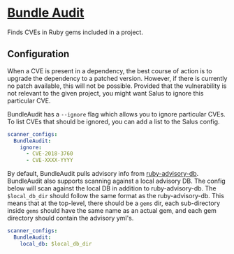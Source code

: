 # [Bundle Audit](https://github.com/rubysec/bundler-audit)

Finds CVEs in Ruby gems included in a project.

## Configuration

When a CVE is present in a dependency, the best course of action is to upgrade the dependency to a patched version. However, if there is currently no patch available, this will not be possible. Provided that the vulnerability is not relevant to the given project, you might want Salus to ignore this particular CVE.

BundleAudit has a `--ignore` flag which allows you to ignore particular CVEs. To list CVEs that should be ignored, you can add a list to the Salus config.

```yaml
scanner_configs:
  BundleAudit:
    ignore:
      - CVE-2018-3760
      - CVE-XXXX-YYYY
```

By default, BundleAudit pulls advisory info from [ruby-advisory-db](https://github.com/rubysec/ruby-advisory-db).
BundleAudit also supports scanning against a local advisory DB.  The config below will scan against the local DB in addition to ruby-advisory-db.
The `$local_db_dir` should follow the same format as the ruby-advisory-db.
This means that at the top-level, there should be a `gems` dir, each sub-directory inside `gems` should have the same name as an actual gem,
and each gem directory should contain the advisory yml's.
```yaml
scanner_configs:
  BundleAudit:
    local_db: $local_db_dir
```
